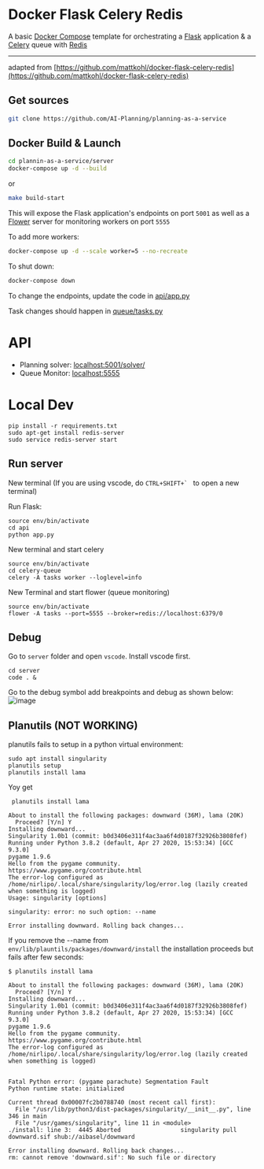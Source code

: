 # Docker Flask Celery Redis

A basic [Docker Compose](https://docs.docker.com/compose/) template for orchestrating a [Flask](http://flask.pocoo.org/) application & a [Celery](http://www.celeryproject.org/) queue with [Redis](https://redis.io/)

---

adapted from [https://github.com/mattkohl/docker-flask-celery-redis](https://github.com/mattkohl/docker-flask-celery-redis)

## Get sources

```bash
git clone https://github.com/AI-Planning/planning-as-a-service
```

## Docker Build & Launch

```bash
cd plannin-as-a-service/server
docker-compose up -d --build
```

or 

```bash
make build-start
```

This will expose the Flask application's endpoints on port `5001` as well as a [Flower](https://github.com/mher/flower) server for monitoring workers on port `5555`

To add more workers:
```bash
docker-compose up -d --scale worker=5 --no-recreate
```

To shut down:

```bash
docker-compose down
```

To change the endpoints, update the code in [api/app.py](api/app.py)

Task changes should happen in [queue/tasks.py](celery-queue/tasks.py) 

# API

- Planning solver: [localhost:5001/solver/](localhost:5001/solver/) 
- Queue Monitor: [localhost:5555](localhost:5555)

# Local Dev

```
pip install -r requirements.txt
sudo apt-get install redis-server
sudo service redis-server start
```

## Run server


New terminal (If you are using vscode, do ```CTRL+SHIFT+` ``` to open a new terminal)

Run Flask:
```
source env/bin/activate
cd api
python app.py
```

New terminal and start celery
```
source env/bin/activate
cd celery-queue
celery -A tasks worker --loglevel=info
```

New Terminal and start flower (queue monitoring)

```
source env/bin/activate
flower -A tasks --port=5555 --broker=redis://localhost:6379/0
```



## Debug

Go to `server` folder and open `vscode`. Install vscode first.

```
cd server
code . &
```

Go to the debug symbol add breakpoints and debug as shown below:
![image](/docs/videos/debug.gif)

## Planutils (NOT WORKING)
planutils fails to setup in a python virtual environment:

```
sudo apt install singularity
planutils setup
planutils install lama
```

Yoy get

```
 planutils install lama

About to install the following packages: downward (36M), lama (20K)
  Proceed? [Y/n] Y
Installing downward...
Singularity 1.0b1 (commit: b0d3406e311f4ac3aa6f4d0187f32926b3808fef)
Running under Python 3.8.2 (default, Apr 27 2020, 15:53:34) [GCC 9.3.0]
pygame 1.9.6
Hello from the pygame community. https://www.pygame.org/contribute.html
The error-log configured as /home/nirlipo/.local/share/singularity/log/error.log (lazily created when something is logged)
Usage: singularity [options]

singularity: error: no such option: --name

Error installing downward. Rolling back changes...

```

If you remove the --name from ```env/lib/plauntils/packages/downward/install``` the installation proceeds but fails after few seconds:

```
$ planutils install lama

About to install the following packages: downward (36M), lama (20K)
  Proceed? [Y/n] Y
Installing downward...
Singularity 1.0b1 (commit: b0d3406e311f4ac3aa6f4d0187f32926b3808fef)
Running under Python 3.8.2 (default, Apr 27 2020, 15:53:34) [GCC 9.3.0]
pygame 1.9.6
Hello from the pygame community. https://www.pygame.org/contribute.html
The error-log configured as /home/nirlipo/.local/share/singularity/log/error.log (lazily created when something is logged)


Fatal Python error: (pygame parachute) Segmentation Fault
Python runtime state: initialized

Current thread 0x00007fc2b0788740 (most recent call first):
  File "/usr/lib/python3/dist-packages/singularity/__init__.py", line 346 in main
  File "/usr/games/singularity", line 11 in <module>
./install: line 3:  4445 Aborted                 singularity pull downward.sif shub://aibasel/downward

Error installing downward. Rolling back changes...
rm: cannot remove 'downward.sif': No such file or directory
```


